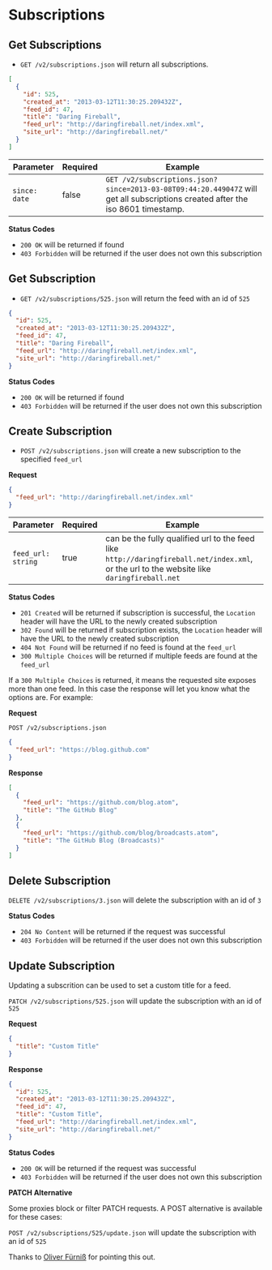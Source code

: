 Subscriptions
=============

Get Subscriptions
-----------------

 - `GET /v2/subscriptions.json` will return all subscriptions.

```json
[
  {
    "id": 525,
    "created_at": "2013-03-12T11:30:25.209432Z",
    "feed_id": 47,
    "title": "Daring Fireball",
    "feed_url": "http://daringfireball.net/index.xml",
    "site_url": "http://daringfireball.net/"
  }
]
```

| Parameter     | Required | Example                                                                                                                          |
| ------------- | -------- | -------------------------------------------------------------------------------------------------------------------------------- |
| `since: date` | false    | `GET /v2/subscriptions.json?since=2013-03-08T09:44:20.449047Z` will get all subscriptions created after the iso 8601 timestamp.  |

**Status Codes**

- `200 OK` will be returned if found
- `403 Forbidden` will be returned if the user does not own this subscription

Get Subscription
----------------

- `GET /v2/subscriptions/525.json` will return the feed with an id of `525`

```json
{
  "id": 525,
  "created_at": "2013-03-12T11:30:25.209432Z",
  "feed_id": 47,
  "title": "Daring Fireball",
  "feed_url": "http://daringfireball.net/index.xml",
  "site_url": "http://daringfireball.net/"
}
```

**Status Codes**

- `200 OK` will be returned if found
- `403 Forbidden` will be returned if the user does not own this subscription

Create Subscription
-------------------

- `POST /v2/subscriptions.json` will create a new subscription to the specified `feed_url`

**Request**

```json
{
  "feed_url": "http://daringfireball.net/index.xml"
}
```

| Parameter          | Required | Example                                                                                                                                    |
| ------------------ | -------- | ------------------------------------------------------------------------------------------------------------------------------------------ |
| `feed_url: string` | true     | can be the fully qualified url to the feed like `http://daringfireball.net/index.xml`, or the url to the website like `daringfireball.net` |


**Status Codes**

- `201 Created` will be returned if subscription is successful, the `Location` header will have the URL to the newly created subscription
- `302 Found` will be returned if subscription exists, the `Location` header will have the URL to the newly created subscription
- `404 Not Found` will be returned if no feed is found at the `feed_url`
- `300 Multiple Choices` will be returned if multiple feeds are found at the `feed_url` 


If a `300 Multiple Choices` is returned, it means the requested site exposes more than one feed. In this case the response will let you know what the options are. For example:

**Request**

`POST /v2/subscriptions.json`

```json
{
  "feed_url": "https://blog.github.com"
}
```

**Response**

```json
[
  {
    "feed_url": "https://github.com/blog.atom",
    "title": "The GitHub Blog"
  },
  {
    "feed_url": "https://github.com/blog/broadcasts.atom",
    "title": "The GitHub Blog (Broadcasts)"
  }
]
```

Delete Subscription
-------------------

`DELETE /v2/subscriptions/3.json` will delete the subscription with an id of `3`

**Status Codes**

- `204 No Content` will be returned if the request was successful
- `403 Forbidden` will be returned if the user does not own this subscription

Update Subscription
-------------------

Updating a subscrition can be used to set a custom title for a feed.

`PATCH /v2/subscriptions/525.json` will update the subscription with an id of `525`


**Request**

```json
{
  "title": "Custom Title"
}
```

**Response**

```json
{
  "id": 525,
  "created_at": "2013-03-12T11:30:25.209432Z",
  "feed_id": 47,
  "title": "Custom Title",
  "feed_url": "http://daringfireball.net/index.xml",
  "site_url": "http://daringfireball.net/"
}
```

**Status Codes**

- `200 OK` will be returned if the request was successful
- `403 Forbidden` will be returned if the user does not own this subscription

**PATCH Alternative**

Some proxies block or filter PATCH requests. A POST alternative is available for these cases:

`POST /v2/subscriptions/525/update.json` will update the subscription with an id of `525`

Thanks to [Oliver Fürniß](http://curioustimes.de/) for pointing this out.
